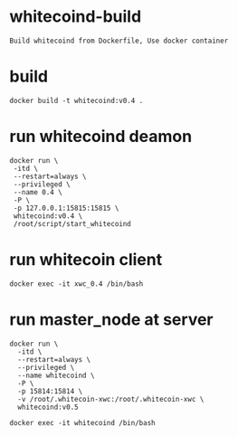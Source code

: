 # whitecoind-build
    Build whitecoind from Dockerfile, Use docker container

# build
    docker build -t whitecoind:v0.4 .

# run whitecoind deamon

    docker run \
     -itd \
     --restart=always \
     --privileged \
     --name 0.4 \
     -P \
     -p 127.0.0.1:15815:15815 \
     whitecoind:v0.4 \
     /root/script/start_whitecoind
 

# run whitecoin client
    docker exec -it xwc_0.4 /bin/bash


# run master_node at server
    docker run \
      -itd \
      --restart=always \
      --privileged \
      --name whitecoind \
      -P \
      -p 15814:15814 \
      -v /root/.whitecoin-xwc:/root/.whitecoin-xwc \
      whitecoind:v0.5

    docker exec -it whitecoind /bin/bash
